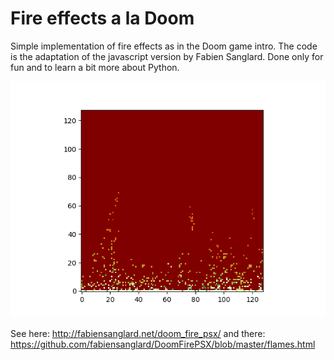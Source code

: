 # Fire effects a la Doom 

Simple implementation of fire effects as in the Doom game intro.
The code is the adaptation of the javascript version by Fabien Sanglard. 
Done only for fun and to learn a bit more about Python.

![Fire!!](animation.gif)


See here: http://fabiensanglard.net/doom_fire_psx/
and there: https://github.com/fabiensanglard/DoomFirePSX/blob/master/flames.html
